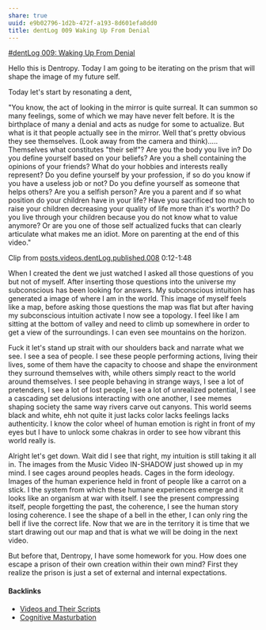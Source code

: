 ```yaml
---
share: true
uuid: e9b02796-1d2b-472f-a193-8d601efa8dd0
title: dentLog 009 Waking Up From Denial
---
```

[#dentLog 009: Waking Up From Denial](https://odysee.com/@dentropicPortal:1/dentLog009:9)

Hello this is Dentropy. Today I am going to be iterating on the prism that will shape the image of my future self.

Today let's start by resonating a dent,

"You know, the act of looking in the mirror is quite surreal. It can summon so many feelings, some of which we may have never felt before. It is the birthplace of many a denial and acts as nudge for some to actualize. But what is it that people actually see in the mirror. Well that's pretty obvious they see themselves. (Look away from the camera and think)..... Themselves what constitutes "their self"? Are you the body you live in? Do you define yourself based on your beliefs? Are you a shell containing the opinions of your friends? What do your hobbies and interests really represent? Do you define yourself by your profession, if so do you know if you have a useless job or not? Do you define yourself as someone that helps others? Are you a selfish person? Are you a parent and if so what position do your children have in your life? Have you sacrificed too much to raise your children decreasing your quality of life more than it's worth? Do you live through your children because you do not know what to value anymore? Or are you one of those self actualized fucks that can clearly articulate what makes me an idiot. More on parenting at the end of this video."

Clip from [posts.videos.dentLog.published.008](../f1eb3c79-bba7-4ed4-8278-e59a1456ccc1) 0:12-1:48

When I created the dent we just watched I asked all those questions of you but not of myself. After inserting those questions into the universe my subconscious has been looking for answers. My subconscious intuition has generated a image of where I am in the world. This image of myself feels like a map, before asking those questions the map was flat but after having my subconscious intuition activate I now see a topology. I feel like I am sitting at the bottom of valley and need to climb up somewhere in order to get a view of the surroundings. I can even see mountains on the horizon.

Fuck it let's stand up strait with our shoulders back and narrate what we see. I see a sea of people. I see these people performing actions, living their lives, some of them have the capacity to choose and shape the environment they surround themselves with, while others simply react to the world around themselves. I see people behaving in strange ways, I see a lot of pretenders, I see a lot of lost people, I see a lot of unrealized potential, I see a cascading set delusions interacting with one another, I see memes shaping society the same way rivers carve out canyons. This world seems black and white, ehh not quite it just lacks color lacks feelings lacks authenticity. I know the color wheel of human emotion is right in front of my eyes but I have to unlock some chakras in order to see how vibrant this world really is.

Alright let's get down. Wait did I see that right, my intuition is still taking it all in. The images from the Music Video IN-SHADOW just showed up in my mind. I see cages around peoples heads. Cages in the form ideology. Images of the human experience held in front of people like a carrot on a stick. I the system from which these humane experiences emerge and it looks like an organism at war with itself. I see the present compressing itself, people forgetting the past, the coherence, I see the human story losing coherence. I see the shape of a bell in the ether, I can only ring the bell if live the correct life. Now that we are in the territory it is time that we start drawing out our map and that is what we will be doing in the next video.

But before that, Dentropy, I have some homework for you. How does one escape a prison of their own creation within their own mind? First they realize the prison is just a set of external and internal expectations.


<!-- 
Rendering stuff

ffmpeg -ss 00:00:09 -t 00:01:43 -i 'dentLog008.mp4' -vcodec copy -acodec copy dentLog008.out.mp4


ffmpeg -i '2022-01-29 00-28-54.mkv' -c copy dentLog009.mp4

-->


<!--
Name: 

dentLog007

Title:

#dentLog 009: Waking Up From Denial

Description:

#dentLog 009: Waking Up From Denial
https://wiki.ddaemon.org/notes/fXlkkets8LFeAonz15iG0.html

Thumbnaul Photo:

https://upload.wikimedia.org/wikipedia/commons/5/55/Romeo_and_juliet_brown.jpg

Tags:

Philosophy Pchology SelfHelp Cringe Reflection

-->


#### Backlinks

* [Videos and Their Scripts](/b6611f4f-b019-4676-902e-8ea82840d740)
* [Cognitive Masturbation](/c6b60ec8-5b61-4849-a8b8-fa529043a58d)